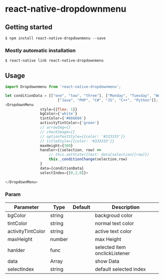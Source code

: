 
# react-native-dropdownmenu

## Getting started

`$ npm install react-native-dropdownmenu --save`

### Mostly automatic installation

`$ react-native link react-native-dropdownmenu`


## Usage
```javascript
import Dropdownmenu from 'react-native-dropdownmenu';

let conditionData = [["one", "tow", "three"], ["Monday", "Tuesday", "Wednesday", "Thursday", "Friday", "Saturday", "Sunday"],
                        ["Java", "PHP", "C#", "JS", "C++", "Python"]];
<DropdownMenu
                style={{flex: 1}}
                bgColor={'white'}
                tintColor={'#666666'}
                activityTintColor={'green'}
                // arrowImg={}
                // checkImage={}
                // optionTextStyle={{color: '#333333'}}
                // titleStyle={{color: '#333333'}}
                maxHeight={300}
                handler={(selection, row) =>
                    // this.setState({text: data[selection][row]})
                    this._conditionChange(selection,row)
                }
                data={conditionData}
                selectIndex={[0,2,0]}>
                
</DropdownMenu>
```
### Param
| Parameter | Type | Default | Description
| ------ | ------ | ------ | ------ |
| bgColor | string |  | backgroud color
| tintColor | string |  | normal text color
| activityTintColor | string |  | active text color 
| maxHeight | number |  | max Height
| hanlder | func |  | selected item onclickListener
| data | Array |  | show Data
| selectIndex | string |  | default selected index




  
